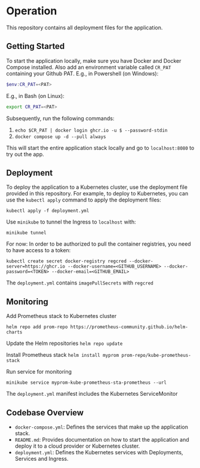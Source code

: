 # Operation
This repository contains all deployment files for the application.

## Getting Started
To start the application locally, make sure you have Docker and Docker Compose installed.
Also add an environment variable called `CR_PAT` containing your Github PAT. 
E.g., in Powershell (on Windows): 
```powershell
$env:CR_PAT=<PAT>
```
E.g., in Bash (on Linux):
```bash
export CR_PAT=<PAT>
```
Subsequently, run the following commands:

1. `echo $CR_PAT | docker login ghcr.io -u $ --password-stdin`
1. `docker compose up -d --pull always`

This will start the entire application stack locally and go to `localhost:8080` to try out the app.

## Deployment

To deploy the application to a Kubernetes cluster, use the deployment file provided in this repository. 
For example, to deploy to Kubernetes, you can use the `kubectl apply` command to apply the deployment files:

`kubectl apply -f deployment.yml`

Use `minikube` to tunnel the Ingress to `localhost` with:

`minikube tunnel`

For now: In order to be authorized to pull the container registries, you need to have access to a token:

`kubectl create secret docker-registry regcred --docker-server=https://ghcr.io --docker-username=<GITHUB_USERNAME> --docker-password=<TOKEN> --docker-email=<GITHUB_EMAIL>`

The `deployment.yml` contains `imagePullSecrets` with `regcred`

## Monitoring
Add Prometheus stack to Kubernetes cluster

`helm repo add prom-repo https://prometheus-community.github.io/helm-charts`

Update the Helm repositories
`helm repo update`

Install Prometheus stack
`helm install myprom prom-repo/kube-prometheus-stack`

Run service for monitoring

`minikube service myprom-kube-prometheus-sta-prometheus --url`

The `deployment.yml` manifest includes the Kubernetes ServiceMonitor

## Codebase Overview
- `docker-compose.yml`: Defines the services that make up the application stack.
- `README.md`: Provides documentation on how to start the application and deploy it to a cloud provider or Kubernetes cluster.
- `deployment.yml`: Defines the Kubernetes services with Deployments, Services and Ingress.
